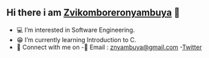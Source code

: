 ## Hi there i am [Zvikomboreronyambuya](https://www.linkedin.com/in/zvikomborero-owen-nyambuya-28894617a/) 👋

- 💻 I’m interested in Software Engineering.
- 😁 I’m currently learning Introduction to C.
- 📲 Connect with me on
  -📧 Email : znyambuya@gmail.com
  -[Twitter](https:\\www.twitter.com\Pr0j3c7SE)
